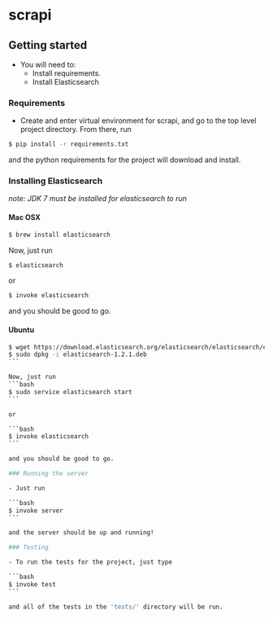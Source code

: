 scrapi
======

## Getting started

- You will need to:
    - Install requirements.
    - Install Elasticsearch

### Requirements

- Create and enter virtual environment for scrapi, and go to the top level project directory. From there, run 

```bash
$ pip install -r requirements.txt
```

and the python requirements for the project will download and install. 


### Installing Elasticsearch
_note: JDK 7 must be installed for elasticsearch to run_

#### Mac OSX

```bash
$ brew install elasticsearch
```

Now, just run 
```bash
$ elasticsearch
```

or 

```bash
$ invoke elasticsearch
```

and you should be good to go.

#### Ubuntu 

````bash
$ wget https://download.elasticsearch.org/elasticsearch/elasticsearch/elasticsearch-1.2.1.deb 
$ sudo dpkg -i elasticsearch-1.2.1.deb
```

Now, just run 
```bash
$ sudo service elasticsearch start
```

or 

```bash
$ invoke elasticsearch
```

and you should be good to go.

### Running the server

- Just run 

```bash
$ invoke server
```

and the server should be up and running!

### Testing

- To run the tests for the project, just type

```bash 
$ invoke test
```

and all of the tests in the 'tests/' directory will be run. 
